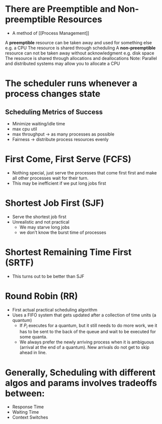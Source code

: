 # There are Preemptible and Non-preemptible Resources
- A method of [[Process Management]]

A **preemptible** resource can be taken away and used for something else e.g. a CPU The resource is shared through scheduling A **non-preemptible** resource can not be taken away without acknowledgment e.g. disk space The resource is shared through allocations and deallocations Note: Parallel and distributed systems may allow you to allocate a CPU

# The scheduler runs whenever a process changes state

## Scheduling Metrics of Success
- Minimize waiting/idle time
- max cpu util
- max throughput → as many processes as possible
- Fairness → distribute process resources evenly

# First Come, First Serve (FCFS)
- Nothing special, just serve the processes that come first first and make all other processes wait for their turn.
- This may be inefficient if we put long jobs first

# Shortest Job First (SJF)
- Serve the shortest job first
- Unrealistic and not practical
    - We may starve long jobs
    - we don’t know the burst time of processes

# Shortest Remaining Time First (SRTF)
- This turns out to be better than SJF

# Round Robin (RR)

- First actual practical scheduling algorithm
- Uses a FIFO system that gets updated after a collection of time units (a quantum)
    - If $P_i$ executes for a quantum, but it still needs to do more work, we it has to be sent to the back of the queue and wait to be executed for some quanta.
    - We always prefer the newly arriving process when it is ambiguous (arrival at the end of a quantum). New arrivals do not get to skip ahead in line.

# Generally, Scheduling with different algos and params involves tradeoffs between:

- Response Time
- Waiting Time
- Context Switches